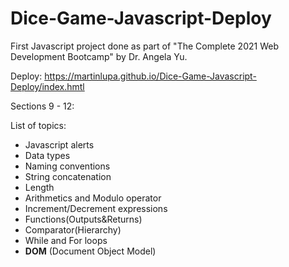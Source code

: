 # Dice-Game-Javascript-Deploy
First Javascript project done as part of "The Complete 2021 Web Development Bootcamp" by Dr. Angela Yu.

Deploy: https://martinlupa.github.io/Dice-Game-Javascript-Deploy/index.hmtl

Sections 9 - 12:

List of topics:
<ul>
  <li>Javascript alerts
  <li>Data types
  <li>Naming conventions
  <li>String concatenation
  <li>Length
  <li>Arithmetics and Modulo operator
  <li>Increment/Decrement expressions
  <li>Functions(Outputs&Returns)
  <li>Comparator(Hierarchy)
  <li>While and For loops
  <li><strong>DOM</strong> (Document Object Model)
    
